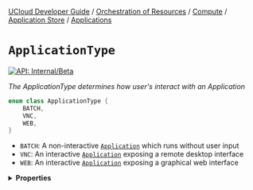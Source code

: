 [UCloud Developer Guide](/docs/developer-guide/README.md) / [Orchestration of Resources](/docs/developer-guide/orchestration/README.md) / [Compute](/docs/developer-guide/orchestration/compute/README.md) / [Application Store](/docs/developer-guide/orchestration/compute/appstore/README.md) / [Applications](/docs/developer-guide/orchestration/compute/appstore/apps.md)

# `ApplicationType`


[![API: Internal/Beta](https://img.shields.io/static/v1?label=API&message=Internal/Beta&color=red&style=flat-square)](/docs/developer-guide/core/api-conventions.md)


_The ApplicationType determines how user's interact with an Application_

```kotlin
enum class ApplicationType {
    BATCH,
    VNC,
    WEB,
}
```
- `BATCH`: A non-interactive [`Application`](/docs/reference/dk.sdu.cloud.app.store.api.Application.md)  which runs without user input
- `VNC`: An interactive [`Application`](/docs/reference/dk.sdu.cloud.app.store.api.Application.md)  exposing a remote desktop interface
- `WEB`: An interactive [`Application`](/docs/reference/dk.sdu.cloud.app.store.api.Application.md)  exposing a graphical web interface

<details>
<summary>
<b>Properties</b>
</summary>

<details>
<summary>
<code>BATCH</code> A non-interactive [`Application`](/docs/reference/dk.sdu.cloud.app.store.api.Application.md)  which runs without user input
</summary>





</details>

<details>
<summary>
<code>VNC</code> An interactive [`Application`](/docs/reference/dk.sdu.cloud.app.store.api.Application.md)  exposing a remote desktop interface
</summary>





</details>

<details>
<summary>
<code>WEB</code> An interactive [`Application`](/docs/reference/dk.sdu.cloud.app.store.api.Application.md)  exposing a graphical web interface
</summary>





</details>



</details>


